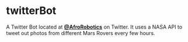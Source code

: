 # twitterBot

A Twitter Bot located at <a href="twitter.com/AfroRobotics"><b>@AfroRobotics</b></a> on Twitter. It uses a NASA API to tweet out photos from different Mars Rovers every few hours.

